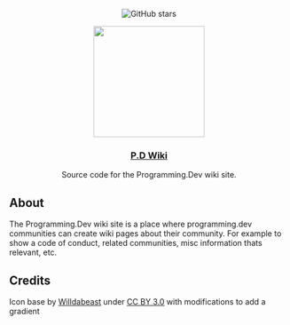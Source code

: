<div align="center">
  
![GitHub stars](https://img.shields.io/gitea/stars/Programming.Dev/p.d-wiki.svg?style=for-the-badge&gitea_url=https://git.programming.dev)

</div>
<div align="center">
  <img src="https://git.programming.dev/repo-avatars/c340375cacc216c630a9c56dc2f1860028e34b29de9b538f53f2d833252c2357" width=200px height=200px></img>
  <h3 align="center"><a href="">P.D Wiki</a></h3>
  <p align="center">
    Source code for the Programming.Dev wiki site.
  </p>
</div>

## About
The Programming.Dev wiki site is a place where programming.dev communities can create wiki pages about their community. For example to show a code of conduct, related communities, misc information thats relevant, etc.

## Credits
Icon base by [Willdabeast](http://wjbstories.blogspot.com/) under [CC BY 3.0](https://creativecommons.org/licenses/by/3.0/) with modifications to add a gradient 